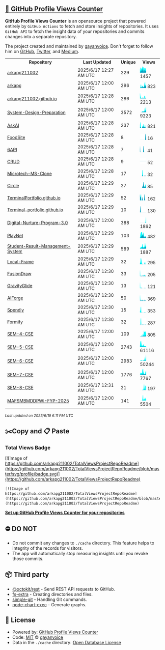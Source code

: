 ## [🚀 GitHub Profile Views Counter](https://github.com/gayanvoice/github-profile-views-counter)
**GitHub Profile Views Counter** is an opensource project that powered entirely by  `GitHub Actions` to fetch and store insights of repositories.
It uses `GitHub API` to fetch the insight data of your repositories and commits changes into a separate repository.

The project created and maintained by [gayanvoice](https://github.com/gayanvoice). Don't forget to follow him on [GitHub](https://github.com/gayanvoice), [Twitter](https://twitter.com/gayanvoice), and [Medium](https://gayanvoice.medium.com/).

<table>
	<tr>
		<th>
			Repository
		</th>
		<th>
			Last Updated
		</th>
		<th>
			Unique
		</th>
		<th>
			Views
		</th>
	</tr>
	<tr>
		<td>
			<a href="https://github.com/arkapg211002/TotalViewsProjectRepoReadme/tree/master/readme/512179107/year.md">
				arkapg211002
			</a>
		</td>
		<td>
			2025/6/17 12:27 AM UTC
		</td>
		<td>
			229
		</td>
		<td>
			<img alt="Response time graph" src="https://github.com/arkapg211002/TotalViewsProjectRepoReadme/raw/master/graph/512179107/small/year.png" height="20"> 1457
		</td>
	</tr>
	<tr>
		<td>
			<a href="https://github.com/arkapg211002/TotalViewsProjectRepoReadme/tree/master/readme/482187922/year.md">
				arkapg
			</a>
		</td>
		<td>
			2025/6/17 12:00 AM UTC
		</td>
		<td>
			296
		</td>
		<td>
			<img alt="Response time graph" src="https://github.com/arkapg211002/TotalViewsProjectRepoReadme/raw/master/graph/482187922/small/year.png" height="20"> 823
		</td>
	</tr>
	<tr>
		<td>
			<a href="https://github.com/arkapg211002/TotalViewsProjectRepoReadme/tree/master/readme/581154681/year.md">
				arkapg211002.github.io
			</a>
		</td>
		<td>
			2025/6/17 12:28 AM UTC
		</td>
		<td>
			286
		</td>
		<td>
			<img alt="Response time graph" src="https://github.com/arkapg211002/TotalViewsProjectRepoReadme/raw/master/graph/581154681/small/year.png" height="20"> 2213
		</td>
	</tr>
	<tr>
		<td>
			<a href="https://github.com/arkapg211002/TotalViewsProjectRepoReadme/tree/master/readme/658228457/year.md">
				System-Design-Preparation
			</a>
		</td>
		<td>
			2025/6/17 12:00 AM UTC
		</td>
		<td>
			3572
		</td>
		<td>
			<img alt="Response time graph" src="https://github.com/arkapg211002/TotalViewsProjectRepoReadme/raw/master/graph/658228457/small/year.png" height="20"> 9223
		</td>
	</tr>
	<tr>
		<td>
			<a href="https://github.com/arkapg211002/TotalViewsProjectRepoReadme/tree/master/readme/589886326/year.md">
				AskAI
			</a>
		</td>
		<td>
			2025/6/17 12:28 AM UTC
		</td>
		<td>
			237
		</td>
		<td>
			<img alt="Response time graph" src="https://github.com/arkapg211002/TotalViewsProjectRepoReadme/raw/master/graph/589886326/small/year.png" height="20"> 821
		</td>
	</tr>
	<tr>
		<td>
			<a href="https://github.com/arkapg211002/TotalViewsProjectRepoReadme/tree/master/readme/579309268/year.md">
				FoodSite
			</a>
		</td>
		<td>
			2025/6/17 12:28 AM UTC
		</td>
		<td>
			8
		</td>
		<td>
			<img alt="Response time graph" src="https://github.com/arkapg211002/TotalViewsProjectRepoReadme/raw/master/graph/579309268/small/year.png" height="20"> 16
		</td>
	</tr>
	<tr>
		<td>
			<a href="https://github.com/arkapg211002/TotalViewsProjectRepoReadme/tree/master/readme/579138899/year.md">
				6API
			</a>
		</td>
		<td>
			2025/6/17 12:28 AM UTC
		</td>
		<td>
			7
		</td>
		<td>
			<img alt="Response time graph" src="https://github.com/arkapg211002/TotalViewsProjectRepoReadme/raw/master/graph/579138899/small/year.png" height="20"> 41
		</td>
	</tr>
	<tr>
		<td>
			<a href="https://github.com/arkapg211002/TotalViewsProjectRepoReadme/tree/master/readme/572218497/year.md">
				CRUD
			</a>
		</td>
		<td>
			2025/6/17 12:28 AM UTC
		</td>
		<td>
			9
		</td>
		<td>
			<img alt="Response time graph" src="https://github.com/arkapg211002/TotalViewsProjectRepoReadme/raw/master/graph/572218497/small/year.png" height="20"> 52
		</td>
	</tr>
	<tr>
		<td>
			<a href="https://github.com/arkapg211002/TotalViewsProjectRepoReadme/tree/master/readme/580376557/year.md">
				Microtech-MS-Clone
			</a>
		</td>
		<td>
			2025/6/17 12:28 AM UTC
		</td>
		<td>
			17
		</td>
		<td>
			<img alt="Response time graph" src="https://github.com/arkapg211002/TotalViewsProjectRepoReadme/raw/master/graph/580376557/small/year.png" height="20"> 32
		</td>
	</tr>
	<tr>
		<td>
			<a href="https://github.com/arkapg211002/TotalViewsProjectRepoReadme/tree/master/readme/585918123/year.md">
				Circle
			</a>
		</td>
		<td>
			2025/6/17 12:29 AM UTC
		</td>
		<td>
			27
		</td>
		<td>
			<img alt="Response time graph" src="https://github.com/arkapg211002/TotalViewsProjectRepoReadme/raw/master/graph/585918123/small/year.png" height="20"> 85
		</td>
	</tr>
	<tr>
		<td>
			<a href="https://github.com/arkapg211002/TotalViewsProjectRepoReadme/tree/master/readme/581879933/year.md">
				TerminalPortfolio.github.io
			</a>
		</td>
		<td>
			2025/6/17 12:29 AM UTC
		</td>
		<td>
			52
		</td>
		<td>
			<img alt="Response time graph" src="https://github.com/arkapg211002/TotalViewsProjectRepoReadme/raw/master/graph/581879933/small/year.png" height="20"> 162
		</td>
	</tr>
	<tr>
		<td>
			<a href="https://github.com/arkapg211002/TotalViewsProjectRepoReadme/tree/master/readme/581585157/year.md">
				Terminal-portfolio.github.io
			</a>
		</td>
		<td>
			2025/6/17 12:29 AM UTC
		</td>
		<td>
			10
		</td>
		<td>
			<img alt="Response time graph" src="https://github.com/arkapg211002/TotalViewsProjectRepoReadme/raw/master/graph/581585157/small/year.png" height="20"> 130
		</td>
	</tr>
	<tr>
		<td>
			<a href="https://github.com/arkapg211002/TotalViewsProjectRepoReadme/tree/master/readme/834836863/year.md">
				Digital-Nurture-Program-3.0
			</a>
		</td>
		<td>
			2025/6/17 12:00 AM UTC
		</td>
		<td>
			388
		</td>
		<td>
			<img alt="Response time graph" src="https://github.com/arkapg211002/TotalViewsProjectRepoReadme/raw/master/graph/834836863/small/year.png" height="20"> 1862
		</td>
	</tr>
	<tr>
		<td>
			<a href="https://github.com/arkapg211002/TotalViewsProjectRepoReadme/tree/master/readme/657931442/year.md">
				PlayNet
			</a>
		</td>
		<td>
			2025/6/17 12:29 AM UTC
		</td>
		<td>
			103
		</td>
		<td>
			<img alt="Response time graph" src="https://github.com/arkapg211002/TotalViewsProjectRepoReadme/raw/master/graph/657931442/small/year.png" height="20"> 482
		</td>
	</tr>
	<tr>
		<td>
			<a href="https://github.com/arkapg211002/TotalViewsProjectRepoReadme/tree/master/readme/703637492/year.md">
				Student-Result-Management-System
			</a>
		</td>
		<td>
			2025/6/17 12:29 AM UTC
		</td>
		<td>
			589
		</td>
		<td>
			<img alt="Response time graph" src="https://github.com/arkapg211002/TotalViewsProjectRepoReadme/raw/master/graph/703637492/small/year.png" height="20"> 1887
		</td>
	</tr>
	<tr>
		<td>
			<a href="https://github.com/arkapg211002/TotalViewsProjectRepoReadme/tree/master/readme/799637245/year.md">
				Local-Frame
			</a>
		</td>
		<td>
			2025/6/17 12:29 AM UTC
		</td>
		<td>
			32
		</td>
		<td>
			<img alt="Response time graph" src="https://github.com/arkapg211002/TotalViewsProjectRepoReadme/raw/master/graph/799637245/small/year.png" height="20"> 295
		</td>
	</tr>
	<tr>
		<td>
			<a href="https://github.com/arkapg211002/TotalViewsProjectRepoReadme/tree/master/readme/802044191/year.md">
				FusionDraw
			</a>
		</td>
		<td>
			2025/6/17 12:30 AM UTC
		</td>
		<td>
			33
		</td>
		<td>
			<img alt="Response time graph" src="https://github.com/arkapg211002/TotalViewsProjectRepoReadme/raw/master/graph/802044191/small/year.png" height="20"> 205
		</td>
	</tr>
	<tr>
		<td>
			<a href="https://github.com/arkapg211002/TotalViewsProjectRepoReadme/tree/master/readme/820032321/year.md">
				GravityGlide
			</a>
		</td>
		<td>
			2025/6/17 12:30 AM UTC
		</td>
		<td>
			13
		</td>
		<td>
			<img alt="Response time graph" src="https://github.com/arkapg211002/TotalViewsProjectRepoReadme/raw/master/graph/820032321/small/year.png" height="20"> 121
		</td>
	</tr>
	<tr>
		<td>
			<a href="https://github.com/arkapg211002/TotalViewsProjectRepoReadme/tree/master/readme/820459647/year.md">
				AIForge
			</a>
		</td>
		<td>
			2025/6/17 12:30 AM UTC
		</td>
		<td>
			50
		</td>
		<td>
			<img alt="Response time graph" src="https://github.com/arkapg211002/TotalViewsProjectRepoReadme/raw/master/graph/820459647/small/year.png" height="20"> 369
		</td>
	</tr>
	<tr>
		<td>
			<a href="https://github.com/arkapg211002/TotalViewsProjectRepoReadme/tree/master/readme/821733861/year.md">
				Spendly
			</a>
		</td>
		<td>
			2025/6/17 12:30 AM UTC
		</td>
		<td>
			15
		</td>
		<td>
			<img alt="Response time graph" src="https://github.com/arkapg211002/TotalViewsProjectRepoReadme/raw/master/graph/821733861/small/year.png" height="20"> 353
		</td>
	</tr>
	<tr>
		<td>
			<a href="https://github.com/arkapg211002/TotalViewsProjectRepoReadme/tree/master/readme/822099614/year.md">
				Formify
			</a>
		</td>
		<td>
			2025/6/17 12:30 AM UTC
		</td>
		<td>
			32
		</td>
		<td>
			<img alt="Response time graph" src="https://github.com/arkapg211002/TotalViewsProjectRepoReadme/raw/master/graph/822099614/small/year.png" height="20"> 287
		</td>
	</tr>
	<tr>
		<td>
			<a href="https://github.com/arkapg211002/TotalViewsProjectRepoReadme/tree/master/readme/571109323/year.md">
				SEM-4-CSE
			</a>
		</td>
		<td>
			2025/6/17 12:00 AM UTC
		</td>
		<td>
			109
		</td>
		<td>
			<img alt="Response time graph" src="https://github.com/arkapg211002/TotalViewsProjectRepoReadme/raw/master/graph/571109323/small/year.png" height="20"> 805
		</td>
	</tr>
	<tr>
		<td>
			<a href="https://github.com/arkapg211002/TotalViewsProjectRepoReadme/tree/master/readme/634424458/year.md">
				SEM-5-CSE
			</a>
		</td>
		<td>
			2025/6/17 12:00 AM UTC
		</td>
		<td>
			2743
		</td>
		<td>
			<img alt="Response time graph" src="https://github.com/arkapg211002/TotalViewsProjectRepoReadme/raw/master/graph/634424458/small/year.png" height="20"> 61116
		</td>
	</tr>
	<tr>
		<td>
			<a href="https://github.com/arkapg211002/TotalViewsProjectRepoReadme/tree/master/readme/654215081/year.md">
				SEM-6-CSE
			</a>
		</td>
		<td>
			2025/6/17 12:00 AM UTC
		</td>
		<td>
			2983
		</td>
		<td>
			<img alt="Response time graph" src="https://github.com/arkapg211002/TotalViewsProjectRepoReadme/raw/master/graph/654215081/small/year.png" height="20"> 50244
		</td>
	</tr>
	<tr>
		<td>
			<a href="https://github.com/arkapg211002/TotalViewsProjectRepoReadme/tree/master/readme/828855312/year.md">
				SEM-7-CSE
			</a>
		</td>
		<td>
			2025/6/17 12:00 AM UTC
		</td>
		<td>
			1776
		</td>
		<td>
			<img alt="Response time graph" src="https://github.com/arkapg211002/TotalViewsProjectRepoReadme/raw/master/graph/828855312/small/year.png" height="20"> 7767
		</td>
	</tr>
	<tr>
		<td>
			<a href="https://github.com/arkapg211002/TotalViewsProjectRepoReadme/tree/master/readme/883535888/year.md">
				SEM-8-CSE
			</a>
		</td>
		<td>
			2025/6/17 12:31 AM UTC
		</td>
		<td>
			21
		</td>
		<td>
			<img alt="Response time graph" src="https://github.com/arkapg211002/TotalViewsProjectRepoReadme/raw/master/graph/883535888/small/year.png" height="20"> 197
		</td>
	</tr>
	<tr>
		<td>
			<a href="https://github.com/arkapg211002/TotalViewsProjectRepoReadme/tree/master/readme/892407664/year.md">
				MAFSMBMDDPWI-FYP-2025
			</a>
		</td>
		<td>
			2025/6/17 12:00 AM UTC
		</td>
		<td>
			141
		</td>
		<td>
			<img alt="Response time graph" src="https://github.com/arkapg211002/TotalViewsProjectRepoReadme/raw/master/graph/892407664/small/year.png" height="20"> 5504
		</td>
	</tr>
</table>

<small><i>Last updated on 2025/6/19 6:11 PM UTC</i></small>

## ✂️Copy and 📋 Paste
### Total Views Badge
[![Image of https://github.com/arkapg211002/TotalViewsProjectRepoReadme](https://github.com/arkapg211002/TotalViewsProjectRepoReadme/blob/master/svg/profile/badge.svg)](https://github.com/arkapg211002/TotalViewsProjectRepoReadme)

```readme
[![Image of https://github.com/arkapg211002/TotalViewsProjectRepoReadme](https://github.com/arkapg211002/TotalViewsProjectRepoReadme/blob/master/svg/profile/badge.svg)](https://github.com/arkapg211002/TotalViewsProjectRepoReadme)
```
[**Set up GitHub Profile Views Counter for your repositories**](https://github.com/gayanvoice/github-profile-views-counter)
## ⛔ DO NOT
- Do not commit any changes to `./cache` directory. This feature helps to integrity of the records for visitors.
- The app will automatically stop measuring insights until you revoke those commits.
## 📦 Third party

- [@octokit/rest](https://www.npmjs.com/package/@octokit/rest) - Send REST API requests to GitHub.
- [fs-extra](https://www.npmjs.com/package/fs-extra) - Creating directories and files.
- [simple-git](https://www.npmjs.com/package/simple-git) - Handling Git commands.
- [node-chart-exec](https://www.npmjs.com/package/node-chart-exec) - Generate graphs.
## 📄 License
- Powered by: [GitHub Profile Views Counter](https://github.com/gayanvoice/github-profile-views-counter)
- Code: [MIT](./LICENSE) © [gayanvoice](https://github.com/gayanvoice)
- Data in the `./cache` directory: [Open Database License](https://opendatacommons.org/licenses/odbl/1-0/)